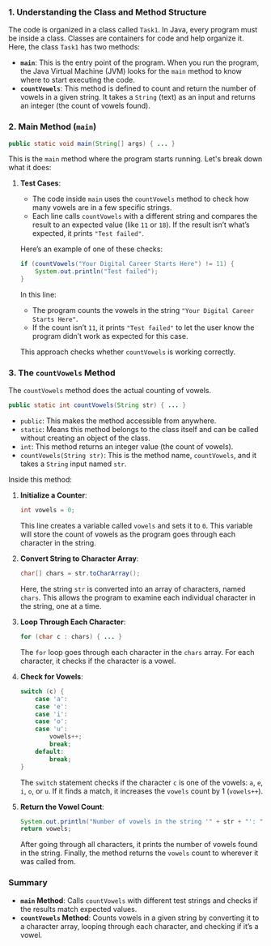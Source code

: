 ### 1. **Understanding the Class and Method Structure**

The code is organized in a class called `Task1`. In Java, every program must be inside a class. Classes are containers for code and help organize it. Here, the class `Task1` has two methods:
- **`main`**: This is the entry point of the program. When you run the program, the Java Virtual Machine (JVM) looks for the `main` method to know where to start executing the code.
- **`countVowels`**: This method is defined to count and return the number of vowels in a given string. It takes a `String` (text) as an input and returns an integer (the count of vowels found).

### 2. **Main Method (`main`)**

```java
public static void main(String[] args) { ... }
```

This is the `main` method where the program starts running. Let's break down what it does:

1. **Test Cases**:
    - The code inside `main` uses the `countVowels` method to check how many vowels are in a few specific strings.
    - Each line calls `countVowels` with a different string and compares the result to an expected value (like `11` or `18`). If the result isn’t what’s expected, it prints `"Test failed"`.

   Here’s an example of one of these checks:

   ```java
   if (countVowels("Your Digital Career Starts Here") != 11) {
       System.out.println("Test failed");
   }
   ```

   In this line:
    - The program counts the vowels in the string `"Your Digital Career Starts Here"`.
    - If the count isn’t `11`, it prints `"Test failed"` to let the user know the program didn’t work as expected for this case.

   This approach checks whether `countVowels` is working correctly.

### 3. **The `countVowels` Method**

The `countVowels` method does the actual counting of vowels.

```java
public static int countVowels(String str) { ... }
```

- `public`: This makes the method accessible from anywhere.
- `static`: Means this method belongs to the class itself and can be called without creating an object of the class.
- `int`: This method returns an integer value (the count of vowels).
- `countVowels(String str)`: This is the method name, `countVowels`, and it takes a `String` input named `str`.

Inside this method:

1. **Initialize a Counter**:
   ```java
   int vowels = 0;
   ```
   This line creates a variable called `vowels` and sets it to `0`. This variable will store the count of vowels as the program goes through each character in the string.

2. **Convert String to Character Array**:
   ```java
   char[] chars = str.toCharArray();
   ```
   Here, the string `str` is converted into an array of characters, named `chars`. This allows the program to examine each individual character in the string, one at a time.

3. **Loop Through Each Character**:
   ```java
   for (char c : chars) { ... }
   ```
   The `for` loop goes through each character in the `chars` array. For each character, it checks if the character is a vowel.

4. **Check for Vowels**:
   ```java
   switch (c) {
       case 'a':
       case 'e':
       case 'i':
       case 'o':
       case 'u':
           vowels++;
           break;
       default:
           break;
   }
   ```
   The `switch` statement checks if the character `c` is one of the vowels: `a`, `e`, `i`, `o`, or `u`. If it finds a match, it increases the `vowels` count by 1 (`vowels++`).

5. **Return the Vowel Count**:
   ```java
   System.out.println("Number of vowels in the string '" + str + "': " + vowels);
   return vowels;
   ```
   After going through all characters, it prints the number of vowels found in the string. Finally, the method returns the `vowels` count to wherever it was called from.

### Summary

- **`main` Method**: Calls `countVowels` with different test strings and checks if the results match expected values.
- **`countVowels` Method**: Counts vowels in a given string by converting it to a character array, looping through each character, and checking if it’s a vowel.
